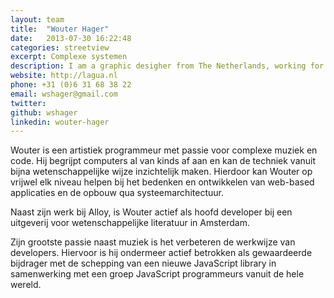 ```yaml
---
layout: team
title:  "Wouter Hager"
date:   2013-07-30 16:22:48
categories: streetview
excerpt: Complexe systemen
description: I am a graphic desigher from The Netherlands, working for my self since 2009 and recently under the name Studio 210 as a collective of creative designer and developers.
website: http://lagua.nl
phone: +31 (0)6 31 68 38 22
email: wshager@gmail.com
twitter:
github: wshager
linkedin: wouter-hager
---
```

Wouter is een artistiek programmeur met passie voor complexe muziek en code. Hij begrijpt computers al van kinds af aan en kan de techniek vanuit bijna wetenschappelijke wijze inzichtelijk maken. Hierdoor kan Wouter op vrijwel elk niveau helpen bij het bedenken en ontwikkelen van web-based applicaties en de opbouw qua systeemarchitectuur.

Naast zijn werk bij Alloy, is Wouter actief als hoofd developer bij een uitgeverij voor wetenschappelijke literatuur in Amsterdam.

Zijn grootste passie naast muziek is het verbeteren de werkwijze van developers. Hiervoor is hij ondermeer actief betrokken als gewaardeerde bijdrager met de schepping van een nieuwe JavaScript library in samenwerking met een groep JavaScript programmeurs vanuit de hele wereld.
